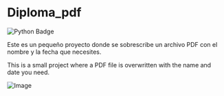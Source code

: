 # **Diploma_pdf**
![Python Badge](https://img.shields.io/badge/python-3670A0?style=for-the-badge&logo=python&logoColor=ffdd54)

Este es un pequeño proyecto donde se sobrescribe un archivo PDF con el nombre y la fecha que necesites.

This is a small project where a PDF file is overwritten with the name and date you need.

![Image](https://github.com/user-attachments/assets/37a1727a-536d-4961-acfb-2b3fc130eed9)
